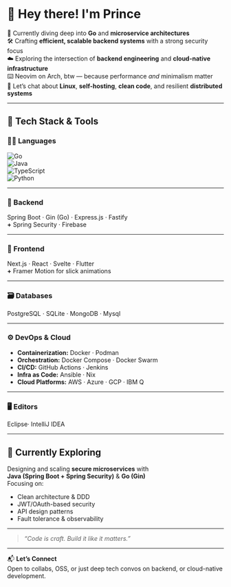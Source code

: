 # 👋 Hey there! I'm Prince

🔭 Currently diving deep into **Go** and **microservice architectures**  
🛠️ Crafting **efficient, scalable backend systems** with a strong security focus  
☁️ Exploring the intersection of **backend engineering** and **cloud-native infrastructure**  
⌨️ Neovim on Arch, btw — because performance *and* minimalism matter  
💬 Let’s chat about **Linux**, **self-hosting**, **clean code**, and resilient **distributed systems**

---

## 🧠 Tech Stack & Tools

### 👨‍💻 Languages  
![Go](https://img.shields.io/badge/-Go-00ADD8?logo=go&logoColor=white)  
![Java](https://img.shields.io/badge/-Java-007396?logo=java&logoColor=white)  
![TypeScript](https://img.shields.io/badge/-TypeScript-3178C6?logo=typescript&logoColor=white)  
![Python](https://img.shields.io/badge/-Python-3776AB?logo=python&logoColor=white)

---

### 🧰 Backend  
Spring Boot · Gin (Go) · Express.js · Fastify  
**+** Spring Security · Firebase

---

### 🎨 Frontend  
Next.js · React · Svelte · Flutter  
**+** Framer Motion for slick animations

---

### 🗃️ Databases  
PostgreSQL · SQLite · MongoDB · Mysql

---

### ⚙️ DevOps & Cloud  
- **Containerization:** Docker · Podman  
- **Orchestration:** Docker Compose · Docker Swarm  
- **CI/CD:** GitHub Actions · Jenkins  
- **Infra as Code:** Ansible · Nix  
- **Cloud Platforms:** AWS · Azure · GCP  · IBM Q

---

### 🖥️ Editors  
Eclipse· IntelliJ IDEA

---

## 🚀 Currently Exploring
Designing and scaling **secure microservices** with  
**Java (Spring Boot + Spring Security)** & **Go (Gin)**  
Focusing on:
- Clean architecture & DDD
- JWT/OAuth-based security
- API design patterns
- Fault tolerance & observability

---

> _“Code is craft. Build it like it matters.”_

---

📬 **Let’s Connect**  
Open to collabs, OSS, or just deep tech convos on backend, or cloud-native development.

